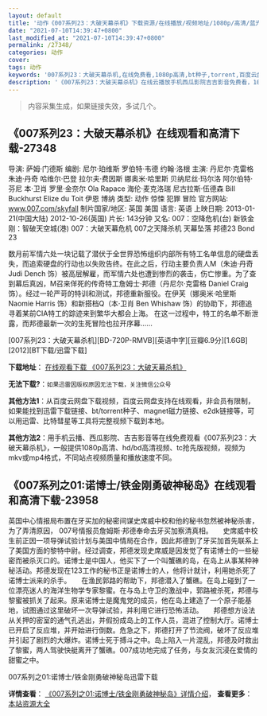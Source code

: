 ```yaml
---
layout: default
title: '动作《007系列23：大破天幕杀机》下载资源/在线播放/视频地址/1080p/高清/蓝光'
date: "2021-07-10T14:39:47+0800"
last_modified_at: "2021-07-10T14:39:47+0800"
permalink: /27348/
categories: 动作
cover:
tags: 动作
keywords: '007系列23：大破天幕杀机,在线免费看,1080p高清,bt种子,torrent,百度云盘,magnet,磁力链,迅雷下载资源'
description: '《007系列23：大破天幕杀机》在线云播放手机西瓜影院吉吉影音免费看，1080p高清bd/hd未删减完整版和tc抢先枪版，mkv/mp4格式，附带bt/torrent种子、magnet/磁力链、百度云盘、网盘资源迅雷下载链接'
---
```


>内容采集生成，如果链接失效，多试几个。


## 《007系列23：大破天幕杀机》在线观看和高清下载-27348

导演: 萨姆·门德斯 编剧: 尼尔·珀维斯 罗伯特·韦德 约翰·洛根 主演: 丹尼尔·克雷格 朱迪·丹奇 哈维尔·巴登 拉尔夫·费因斯 娜奥米·哈里斯 贝纳尼丝·玛尔洛 阿尔伯特·芬尼 本·卫肖 罗里·金奈尔 Ola Rapace 海伦·麦克洛瑞 尼古拉斯·伍德森 Bill Buckhurst Elize du Toit 伊恩 博纳 类型: 动作 惊悚 犯罪 冒险 官方网站: www.007.com/skyfall 制片国家/地区: 英国 美国 语言: 英语 上映日期: 2013-01-21(中国大陆) 2012-10-26(英国) 片长: 143分钟 又名: 007：空降危机(台) 新铁金刚：智破天空城(港) 007：大破天幕危机 007之天降杀机 天幕坠落 邦德23 Bond 23

数月前军情六处一块记载了潜伏于全世界恐怖组织内部所有特工名单信息的硬盘丢失，而追索硬盘的行动也以失败告终。在此之后，行动主要负责人M（朱迪·丹奇 Judi Dench 饰）被高层解雇，而军情六处也遭到惨烈的袭击，伤亡惨重。为了查到幕后真凶，M召来佯死的传奇特工詹姆士·邦德（丹尼尔·克雷格 Daniel Craig 饰）。经过一轮严苛的特训和测试，邦德重新服役。在伊芙（娜奥米·哈里斯 Naomie Harris 饰）和新搭档Q（本·卫肖 Ben Whishaw 饰）的协助下，邦德追寻着某前CIA特工的踪迹来到繁华大都会上海。 在这一过程中，特工的名单不断泄露，而邦德最新一次的生死冒险也拉开序幕……


[007系列23：大破天幕杀机][BD-720P-RMVB][英语中字][豆瓣6.9分][1.6GB][2012][BT下载/迅雷下载]

**下载地址**： [在线观看下载 《007系列23：大破天幕杀机》](https://www.btdx8.com/torrent/skyfall_2012.html) 


**无法下载?**：`如果迅雷因版权原因无法下载，关注微信公众号 `

**其他方法1**：从百度云网盘下载视频，百度云网盘支持在线观看，非会员有限制，如果能找到迅雷下载链接、bt/torrent种子、magnet磁力链接、e2dk链接等，可以用迅雷、比特彗星等工具将完整视频下载到本地。

**其他方法2**：用手机云播、西瓜影院、吉吉影音等在线免费观看《007系列23：大破天幕杀机》，一般提供1080p高清、hd/bd高清视频、tc抢先版视频，视频为mkv或mp4格式，不同站点视频质量和播放速度不同。


## 《007系列之01:诺博士/铁金刚勇破神秘岛》在线观看和高清下载-23958

英国中心情报局布置在牙买加的秘密间谋史席威中校和他的秘书忽然被神秘杀害，为了弄清原因， 007号情报员詹姆斯&middot;邦德奉命去牙买加察清真相。　　史席威中校生前正因一项导弹试验计划与美国中情局在合作，因此邦德到了牙买加首先联系上了美国方面的黎特中尉。经过调查，邦德发现史席威是因发觉了有诺博士的一些秘密而被杀灭口的。诺博士是中国人，他买下了一个叫蟹礁的岛，在岛上从事某种神秘活动。邦德发现在123工作的秘书正是诺博士的人，他将计就计，利用她杀死了诺博士派来的杀手。　　在渔民郭路的帮助下，邦德潜入了蟹礁。在岛上碰到了一位漂亮迷人的海洋生物学专家黎蜜。在与岛上守卫的激战中，郭路被杀死，邦德与黎蜜被抓关了起来。原来诺博士是魔鬼党的成员，他在岛上建造了一个原子能基地，试图通过这里破坏一次导弹试验，并利用它进行恐怖活动。　　邦德想方设法从关押的密室的通气孔逃出，并假扮成岛上的工作人员，混进了控制大厅。诺博士已开启了反应堆，并开始进行倒数。危急之下，邦德打开了节流阀，破坏了反应堆并引起了剧烈的大爆炸。诺博士死于搏斗之中。岛上陷入一片混乱，邦德及时救出了黎蜜，两人驾驶快艇离开了蟹礁。007成功地完成了任务，与女友沉浸在爱情的甜蜜之中。


007系列之01:诺博士/铁金刚勇破神秘岛迅雷下载

**详情查看**： [《007系列之01:诺博士/铁金刚勇破神秘岛》详情介绍](/movie/23958/)， **查看更多**：[本站资源大全](/movie/t/all/)

